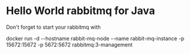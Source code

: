 # Hello World rabbitmq for Java

Don't forget to start your rabbitmq with
 
docker run -d --hostname rabbit-mq-node --name rabbit-mq-instance -p 15672:15672 -p 5672:5672 rabbitmq:3-management


